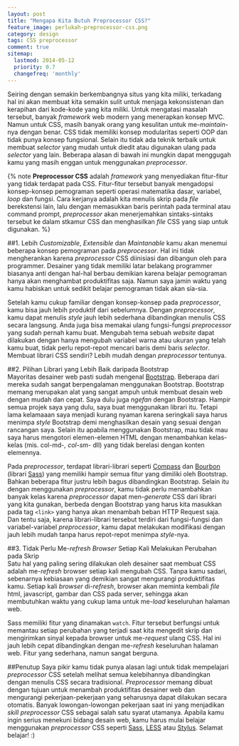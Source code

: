 ```yaml
---
layout: post
title: "Mengapa Kita Butuh Preprocessor CSS?"
feature_image: perlukah-preprocessor-css.png
category: design
tags: CSS preprocessor
comment: true
sitemap:
  lastmod: 2014-05-12
  priority: 0.7
  changefreq: 'monthly'
---  
```

Seiring dengan semakin berkembangnya situs yang kita miliki, terkadang hal ini akan membuat kita semakin sulit untuk menjaga kekonsistenan dan kerapihan dari kode-kode yang kita miliki. Untuk mengatasi masalah tersebut, banyak *framework* web modern yang menerapkan konsep MVC. Namun untuk CSS, masih banyak orang yang kesulitan untuk me-*maintain*-nya dengan benar. CSS tidak memiliki konsep modularitas seperti OOP dan tidak punya konsep fungsional. Selain itu tidak ada teknik terbaik untuk membuat *selector* yang mudah untuk diedit atau digunakan ulang pada *selector* yang lain. Beberapa alasan di bawah ini mungkin dapat menggugah kamu yang masih enggan untuk menggunakan *preprocessor*.

{% note **Preprocessor CSS** adalah *framework* yang menyediakan fitur-fitur yang tidak terdapat pada CSS. Fitur-fitur tersebut banyak mengadopsi konsep-konsep pemograman seperti operasi matematika dasar, variabel, *loop* dan fungsi. Cara kerjanya adalah kita menulis skrip pada *file* berekstensi lain, lalu dengan memasukkan baris perintah pada terminal atau command prompt, *preprocessor* akan menerjemahkan sintaks-sintaks tersebut ke dalam stkamur CSS dan menghasilkan *file* CSS yang siap untuk digunakan. %}

##1. Lebih *Customizable*, *Extensible* dan *Maintanable*
kamu akan menemui beberapa konsep pemograman pada *preprocessor*. Hal ini tidak mengherankan karena *preprocessor* CSS diinisiasi dan dibangun oleh para programmer. Desainer yang tidak memiliki latar belakang programmer biasanya anti dengan hal-hal berbau demikian karena belajar pemograman hanya akan menghambat produktifitas saja. Namun saya jamin waktu yang kamu habiskan untuk sedikit belajar pemograman tidak akan sia-sia.  

Setelah kamu cukup familiar dengan konsep-konsep pada *preprocessor*, kamu bisa jauh lebih produktif dari sebelumnya. Dengan *preprocessor*, kamu dapat menulis *style* jauh lebih sederhana dibandingkan menulis CSS secara langsung. Anda juga bisa memakai ulang fungsi-fungsi *preprocessor* yang sudah pernah kamu buat. Mengubah tema sebuah *website* dapat dilakukan dengan hanya mengubah variabel warna atau ukuran yang telah kamu buat, tidak perlu repot-repot mencari baris demi baris *selector*. Membuat librari CSS sendiri? Lebih mudah dengan *preprocessor* tentunya.  

##2. Pilihan Librari yang Lebih Baik daripada Bootstrap  
Mayoritas desainer web pasti sudah mengenal [Bootstrap](http://getbootstrap.com). Beberapa dari mereka sudah sangat berpengalaman menggunakan Bootstrap. Bootstrap memang merupakan alat yang sangat ampuh untuk membuat desain web dengan mudah dan cepat. Saya dulu juga *ngefan* dengan Bootstrap. Hampir semua projek saya yang dulu, saya buat menggunakan librari itu. Tetapi lama kelamaaan saya menjadi kurang nyaman karena seringkali saya harus menimpa *style* Bootstrap demi menghasilkan desain yang sesuai dengan rancangan saya. Selain itu apabila menggunakan Bootstrap, mau tidak mau saya harus mengotori elemen-elemen HTML dengan menambahkan kelas-kelas (mis. col-md-*, col-sm-* dll) yang tidak berelasi dengan konten elemennya.  

Pada *preprocessor*, terdapat librari-librari seperti [Compass](http://compass-style.org) dan [Bourbon](http://bourbon.io) (librari [Sass](http://sass-lang.com)) yang memiliki hampir semua fitur yang dimiliki oleh Bootstrap. Bahkan beberapa fitur justru lebih bagus dibandingkan Bootstrap. Selain itu dengan menggunakan *preprocessor*, kamu tidak perlu menambahkan banyak kelas karena *preprocessor* dapat men-*generate* CSS dari librari yang kita gunakan, berbeda dengan Bootstrap yang harus kita masukkan pada tag `<link>` yang hanya akan menambah beban HTTP Request saja. Dan tentu saja, karena librari-librari tersebut terdiri dari fungsi-fungsi dan variabel-variabel *preprocessor*, kamu dapat melakukan modifikasi dengan jauh lebih mudah tanpa harus repot-repot menimpa *style*-nya.  

##3. Tidak Perlu Me-*refresh* *Browser* Setiap Kali Melakukan Perubahan pada Skrip  
Satu hal yang paling sering dilakukan oleh desainer saat membuat CSS adalah me-*refresh* browser setiap kali mengubah CSS. Tanpa kamu sadari, sebenarnya kebiasaan yang demikian sangat mengurangi produktifitas kamu. Setiap kali *browser* di-*refresh*, browser akan meminta kembali *file* html, javascript, gambar dan CSS pada server, sehingga akan membutuhkan waktu yang cukup lama untuk me-*load* keseluruhan halaman web.  

Sass memiliki fitur yang dinamakan `watch`. Fitur tersebut berfungsi untuk memantau setiap perubahan yang terjadi saat kita mengedit skrip dan mengirimkan sinyal kepada browser untuk me-*request* ulang CSS. Hal ini jauh lebih cepat dibandingkan dengan me-*refresh* keseluruhan halaman web. Fitur yang sederhana, namun sangat berguna.  

##Penutup
Saya pikir kamu tidak punya alasan lagi untuk tidak mempelajari *preprocessor* CSS setelah melihat semua kelebihannya dibandingkan dengan menulis CSS secara tradisional. *Preprocessor* memang dibuat dengan tujuan untuk menambah produktifitas desainer web dan mengurangi pekerjaan-pekerjaan yang seharusnya dapat dilakukan secara otomatis. Banyak lowongan-lowongan pekerjaan saat ini yang menjadikan *skill* *preprocessor* CSS sebagai salah satu syarat utamanya. Apabila kamu ingin serius menekuni bidang desain web, kamu harus mulai belajar menggunakan *preprocessor* CSS seperti [Sass](http://sass-lang.com), [LESS](http://lesscss.org) atau [Stylus](http://learnboost.github.io/stylus). Selamat belajar! :)    

